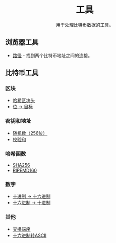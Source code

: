 # <center>工具</center>
<center>用于处理比特币数据的工具。</center>

## 浏览器工具

* [路径](https://learnmeabitcoin.com/tools/path) - 找到两个比特币地址之间的连接。

## 比特币工具

### 区块

* [哈希区块头](https://learnmeabitcoin.com/tools/hashblockheader)
* [位 → 目标](https://learnmeabitcoin.com/tools/bitstarget)

### 密钥和地址

* [随机数（256位）](https://learnmeabitcoin.com/tools/rand)
* [校验和](https://learnmeabitcoin.com/tools/checksum)

### 哈希函数

* [SHA256](https://learnmeabitcoin.com/tools/sha256)
* [RIPEMD160](https://learnmeabitcoin.com/tools/ripemd160)

### 数字

* [十进制 → 十六进制](https://learnmeabitcoin.com/tools/dechex)
* [十六进制 → 十进制](https://learnmeabitcoin.com/tools/hexdec)

### 其他

* [交换端序](https://learnmeabitcoin.com/tools/swapendian)
* [十六进制转ASCII](https://learnmeabitcoin.com/tools/hex2ascii=)